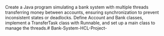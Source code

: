Create a Java program simulating a bank system with multiple threads transferring money between accounts, ensuring synchronization to prevent inconsistent states or deadlocks. Define Account and Bank classes, implement a TransferTask class with Runnable, and set up a main class to manage the threads.# Bank-System-HCL-Project-
